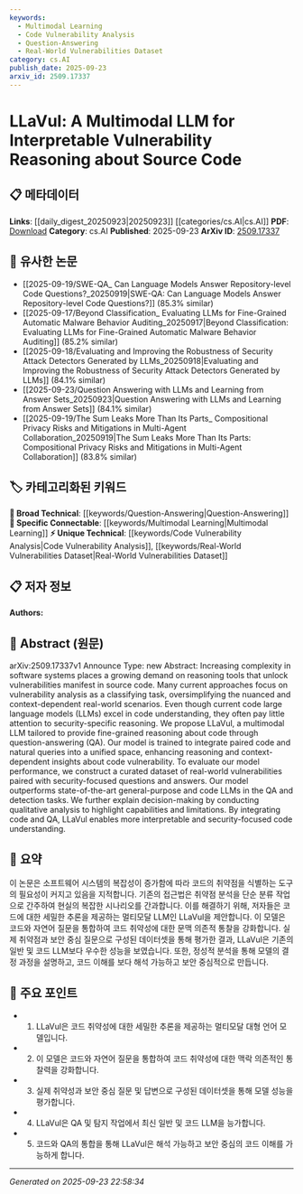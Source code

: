 ```yaml
---
keywords:
  - Multimodal Learning
  - Code Vulnerability Analysis
  - Question-Answering
  - Real-World Vulnerabilities Dataset
category: cs.AI
publish_date: 2025-09-23
arxiv_id: 2509.17337
---
```


<!-- KEYWORD_LINKING_METADATA:
{
  "processed_timestamp": "2025-09-23T22:58:34.704124",
  "vocabulary_version": "1.0",
  "selected_keywords": [
    "Multimodal Learning",
    "Code Vulnerability Analysis",
    "Question-Answering",
    "Real-World Vulnerabilities Dataset"
  ],
  "rejected_keywords": [],
  "similarity_scores": {
    "Multimodal Learning": 0.82,
    "Code Vulnerability Analysis": 0.78,
    "Question-Answering": 0.77,
    "Real-World Vulnerabilities Dataset": 0.75
  },
  "extraction_method": "AI_prompt_based",
  "budget_applied": true,
  "candidates_json": {
    "candidates": [
      {
        "surface": "Multimodal LLM",
        "canonical": "Multimodal Learning",
        "aliases": [
          "Multimodal Large Language Model"
        ],
        "category": "specific_connectable",
        "rationale": "Connects with recent trends in integrating multiple data types for enhanced model performance.",
        "novelty_score": 0.55,
        "connectivity_score": 0.87,
        "specificity_score": 0.78,
        "link_intent_score": 0.82
      },
      {
        "surface": "code vulnerability",
        "canonical": "Code Vulnerability Analysis",
        "aliases": [
          "vulnerability reasoning",
          "security reasoning"
        ],
        "category": "unique_technical",
        "rationale": "Focuses on the specific task of identifying and reasoning about vulnerabilities in code, which is central to the paper.",
        "novelty_score": 0.68,
        "connectivity_score": 0.75,
        "specificity_score": 0.85,
        "link_intent_score": 0.78
      },
      {
        "surface": "question-answering",
        "canonical": "Question-Answering",
        "aliases": [
          "QA"
        ],
        "category": "broad_technical",
        "rationale": "A fundamental technique used in the model to enhance interpretability and reasoning.",
        "novelty_score": 0.45,
        "connectivity_score": 0.8,
        "specificity_score": 0.7,
        "link_intent_score": 0.77
      },
      {
        "surface": "real-world vulnerabilities",
        "canonical": "Real-World Vulnerabilities Dataset",
        "aliases": [
          "security dataset",
          "vulnerability dataset"
        ],
        "category": "unique_technical",
        "rationale": "The dataset is a key component for evaluating the model's performance in practical scenarios.",
        "novelty_score": 0.7,
        "connectivity_score": 0.68,
        "specificity_score": 0.82,
        "link_intent_score": 0.75
      }
    ],
    "ban_list_suggestions": [
      "model performance",
      "qualitative analysis"
    ]
  },
  "decisions": [
    {
      "candidate_surface": "Multimodal LLM",
      "resolved_canonical": "Multimodal Learning",
      "decision": "linked",
      "scores": {
        "novelty": 0.55,
        "connectivity": 0.87,
        "specificity": 0.78,
        "link_intent": 0.82
      }
    },
    {
      "candidate_surface": "code vulnerability",
      "resolved_canonical": "Code Vulnerability Analysis",
      "decision": "linked",
      "scores": {
        "novelty": 0.68,
        "connectivity": 0.75,
        "specificity": 0.85,
        "link_intent": 0.78
      }
    },
    {
      "candidate_surface": "question-answering",
      "resolved_canonical": "Question-Answering",
      "decision": "linked",
      "scores": {
        "novelty": 0.45,
        "connectivity": 0.8,
        "specificity": 0.7,
        "link_intent": 0.77
      }
    },
    {
      "candidate_surface": "real-world vulnerabilities",
      "resolved_canonical": "Real-World Vulnerabilities Dataset",
      "decision": "linked",
      "scores": {
        "novelty": 0.7,
        "connectivity": 0.68,
        "specificity": 0.82,
        "link_intent": 0.75
      }
    }
  ]
}
-->

# LLaVul: A Multimodal LLM for Interpretable Vulnerability Reasoning about Source Code

## 📋 메타데이터

**Links**: [[daily_digest_20250923|20250923]] [[categories/cs.AI|cs.AI]]
**PDF**: [Download](https://arxiv.org/pdf/2509.17337.pdf)
**Category**: cs.AI
**Published**: 2025-09-23
**ArXiv ID**: [2509.17337](https://arxiv.org/abs/2509.17337)

## 🔗 유사한 논문
- [[2025-09-19/SWE-QA_ Can Language Models Answer Repository-level Code Questions?_20250919|SWE-QA: Can Language Models Answer Repository-level Code Questions?]] (85.3% similar)
- [[2025-09-17/Beyond Classification_ Evaluating LLMs for Fine-Grained Automatic Malware Behavior Auditing_20250917|Beyond Classification: Evaluating LLMs for Fine-Grained Automatic Malware Behavior Auditing]] (85.2% similar)
- [[2025-09-18/Evaluating and Improving the Robustness of Security Attack Detectors Generated by LLMs_20250918|Evaluating and Improving the Robustness of Security Attack Detectors Generated by LLMs]] (84.1% similar)
- [[2025-09-23/Question Answering with LLMs and Learning from Answer Sets_20250923|Question Answering with LLMs and Learning from Answer Sets]] (84.1% similar)
- [[2025-09-19/The Sum Leaks More Than Its Parts_ Compositional Privacy Risks and Mitigations in Multi-Agent Collaboration_20250919|The Sum Leaks More Than Its Parts: Compositional Privacy Risks and Mitigations in Multi-Agent Collaboration]] (83.8% similar)

## 🏷️ 카테고리화된 키워드
**🧠 Broad Technical**: [[keywords/Question-Answering|Question-Answering]]
**🔗 Specific Connectable**: [[keywords/Multimodal Learning|Multimodal Learning]]
**⚡ Unique Technical**: [[keywords/Code Vulnerability Analysis|Code Vulnerability Analysis]], [[keywords/Real-World Vulnerabilities Dataset|Real-World Vulnerabilities Dataset]]

## 📋 저자 정보

**Authors:** 

## 📄 Abstract (원문)

arXiv:2509.17337v1 Announce Type: new 
Abstract: Increasing complexity in software systems places a growing demand on reasoning tools that unlock vulnerabilities manifest in source code. Many current approaches focus on vulnerability analysis as a classifying task, oversimplifying the nuanced and context-dependent real-world scenarios. Even though current code large language models (LLMs) excel in code understanding, they often pay little attention to security-specific reasoning. We propose LLaVul, a multimodal LLM tailored to provide fine-grained reasoning about code through question-answering (QA). Our model is trained to integrate paired code and natural queries into a unified space, enhancing reasoning and context-dependent insights about code vulnerability. To evaluate our model performance, we construct a curated dataset of real-world vulnerabilities paired with security-focused questions and answers. Our model outperforms state-of-the-art general-purpose and code LLMs in the QA and detection tasks. We further explain decision-making by conducting qualitative analysis to highlight capabilities and limitations. By integrating code and QA, LLaVul enables more interpretable and security-focused code understanding.

## 📝 요약

이 논문은 소프트웨어 시스템의 복잡성이 증가함에 따라 코드의 취약점을 식별하는 도구의 필요성이 커지고 있음을 지적합니다. 기존의 접근법은 취약점 분석을 단순 분류 작업으로 간주하여 현실의 복잡한 시나리오를 간과합니다. 이를 해결하기 위해, 저자들은 코드에 대한 세밀한 추론을 제공하는 멀티모달 LLM인 LLaVul을 제안합니다. 이 모델은 코드와 자연어 질문을 통합하여 코드 취약성에 대한 문맥 의존적 통찰을 강화합니다. 실제 취약점과 보안 중심 질문으로 구성된 데이터셋을 통해 평가한 결과, LLaVul은 기존의 일반 및 코드 LLM보다 우수한 성능을 보였습니다. 또한, 정성적 분석을 통해 모델의 결정 과정을 설명하고, 코드 이해를 보다 해석 가능하고 보안 중심적으로 만듭니다.

## 🎯 주요 포인트

- 1. LLaVul은 코드 취약성에 대한 세밀한 추론을 제공하는 멀티모달 대형 언어 모델입니다.
- 2. 이 모델은 코드와 자연어 질문을 통합하여 코드 취약성에 대한 맥락 의존적인 통찰력을 강화합니다.
- 3. 실제 취약성과 보안 중심 질문 및 답변으로 구성된 데이터셋을 통해 모델 성능을 평가합니다.
- 4. LLaVul은 QA 및 탐지 작업에서 최신 일반 및 코드 LLM을 능가합니다.
- 5. 코드와 QA의 통합을 통해 LLaVul은 해석 가능하고 보안 중심의 코드 이해를 가능하게 합니다.


---

*Generated on 2025-09-23 22:58:34*